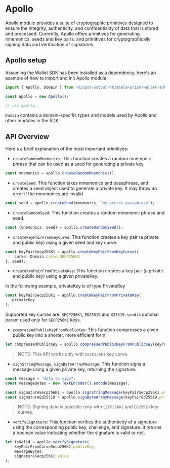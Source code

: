 # Apollo

Apollo module provides a suite of cryptographic primitives designed to ensure
the integrity, authenticity, and confidentiality of data that is stored and
processed. Currently, Apollo offers primitives for generating mnemonics, seeds
and key pairs; and primitives for cryptographically signing data and 
verification of signatures.

## Apollo setup

Assuming the Wallet SDK has been installed as a dependency, here's an example of
how to import and init Apollo module:

```ts
import { Apollo, Domain } from '@input-output-hk/atala-prism-wallet-sdk';

const apollo = new Apollo();

// use apollo...
```

`Domain` contains a domain-specific types and models used by Apollo and other 
modules in the SDK.

## API Overview
Here's a brief explanation of the most important primitives:

- `createRandomMnemonics`: This function creates a random mnemonic phrase that 
can be used as a seed for generating a private key.

```ts
const mnemonics = apollo.createRandomMnemonics();
```

- `createSeed`: This function takes mnemonics and passphrase, and creates a seed
object used to generate a private key. It may throw an error if the mnemonics are
invalid.

```ts
const seed = apollo.createSeed(mnemonics, "my-secret-passphrase");
```

- `createRandomSeed`: This function creates a random mnemonic phrase and seed.

```ts
const {mnemonics, seed} = apollo.createRandomSeed();
```

- `createKeyPairFromKeyCurve`: This function creates a key pair (a private and 
public key) using a given seed and key curve.

```ts
const keyPairSecp256K1 = apollo.createKeyPairFromKeyCurve({
    curve: Domain.Curve.SECP256K1
}, seed);
```

- `createKeyPairFromPrivateKey`: This function creates a key pair (a private and 
public key) using a given privateKey.

In the following example, privateKey is of type PrivateKey

```ts
const keyPairSecp256K1 = apollo.createKeyPairFromPrivateKey(
   privateKey
);
```

Supported key curves are: `SECP256K1`, `ED25519` and `X25519`. `seed` is optional
param used only for `SECP256K1` keys.

- `compressedPublicKeyFromPublicKey`: This function compresses a given public 
key into a shorter, more efficient form.

```ts
let compressedPublicKey = apollo.compressedPublicKeyFromPublicKey(keyPairSecp256K1.publicKey);
```

> NOTE: This API works only with `SECP256K1` key curve.

- `signStringMessage`, `signByteArrayMessage`: This function signs a message 
using a given private key, returning the signature.

```ts
const message = "data to sign";
const messageBytes = new TextEncoder().encode(message);

const signatureSecp256K1 = apollo.signStringMessage(keyPairSecp256K1.privateKey, message);
const signatureEd25519 = apollo.signByteArrayMessage(keyPairEd25519.privateKey, messageBytes);
```

> NOTE: Signing data is possible only with `SECP256K1` and `ED25519` key curves.

- `verifySignature`: This function verifies the authenticity of a signature using 
the corresponding public key, challenge, and signature. It returns a boolean 
value indicating whether the signature is valid or not.

```ts
let isValid = apollo.verifySignature( 
    keyPairFromCurveSecp256K1.publicKey,
    messageBytes,
    signatureSecp256K1.value
);
```
